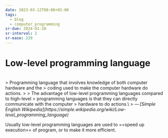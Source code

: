 ```yaml
---
date: 2023-03-12T00:00+03:00
tags:
  - blog
  - computer_programming
sr-due: 2024-01-28
sr-interval: 2
sr-ease: 229
---
```


# Low-level programming language
<br class="f">
> Programming language that involves knowledge of both computer hardware and the
> coding used to make the computer hardware do actions.
>
> The advantage of low-level programming languages compared to high-level
> programming languages is that they can directly communicate with the computer
> hardware to do actions.\
> — <cite>[Simple English Wikipedia](https://simple.wikipedia.org/wiki/Low-level_programming_language)</cite>

Usually low-level programming languages are used to ==speed up execution== of
program, or to make it more efficient.
